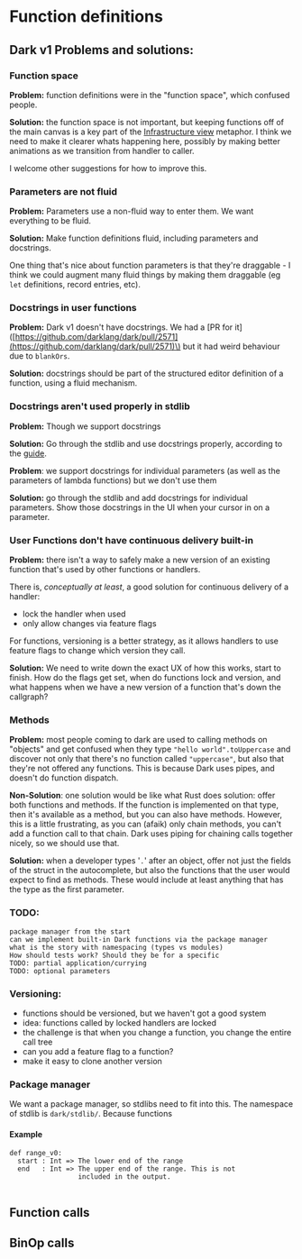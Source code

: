 # Function definitions

## Dark v1 Problems and solutions:

### Function space

**Problem:** function definitions were in the "function space", which confused people.

**Solution:** the function space is not important, but keeping functions off of the main canvas is a key part of the [Infrastructure view](../../editor/canvas.md) metaphor. I think we need to make it clearer whats happening here, possibly by making better animations as we transition from handler to caller.

I welcome other suggestions for how to improve this.

### Parameters are not fluid

**Problem:** Parameters use a non-fluid way to enter them. We want everything to be fluid.

**Solution:** Make function definitions fluid, including parameters and docstrings.

One thing that's nice about function parameters is that they're draggable - I think we could augment many fluid things by making them draggable \(eg `let` definitions, record entries, etc\).

### Docstrings in user functions

**Problem:** Dark v1 doesn't have docstrings. We had a \[PR for it\]\([https://github.com/darklang/dark/pull/2571](https://github.com/darklang/dark/pull/2571)\) but it had weird behaviour due to `blankOrs`.

**Solution:** docstrings should be part of the structured editor definition of a function, using a fluid mechanism.

### Docstrings aren't used properly in stdlib

**Problem:** Though we support docstrings

**Solution:** Go through the stdlib and use docstrings properly, according to the [guide](https://github.com/darklang/dark/blob/main/docs/writing-docstrings.md). 

**Problem**: we support docstrings for individual parameters \(as well as the parameters of lambda functions\) but we don't use them

**Solution:** go through the stdlib and add docstrings for individual parameters. Show those docstrings in the UI when your cursor in on a parameter.

### User Functions don't have continuous delivery built-in

**Problem:** there isn't a way to safely make a new version of an existing function that's used by other functions or handlers.

There is, _conceptually at least_, a good solution for continuous delivery of a handler:

* lock the handler when used
* only allow changes via feature flags

For functions, versioning is a better strategy, as it allows handlers to use feature flags to change which version they call.

**Solution:** We need to write down the exact UX of how this works, start to finish. How do the flags get set, when do functions lock and version, and what happens when we have a new version of a function that's down the callgraph?

### Methods

**Problem:** most people coming to dark are used to calling methods on "objects" and get confused when they type `"hello world".toUppercase` and discover not only that there's no function called `"uppercase"`, but also that they're not offered any functions. This is because Dark uses pipes, and doesn't do function dispatch.

**Non-Solution**: one solution would be like what Rust does solution: offer both functions and methods. If the function is implemented on that type, then it's available as a method, but you can also have methods. However, this is a little frustrating, as you can \(afaik\) only chain methods, you can't add a function call to that chain. Dark uses piping for chaining calls together nicely, so we should use that.

**Solution:** when a developer types '`.`' after an object, offer not just the fields of the struct in the autocomplete, but also the functions that the user would expect to find as methods. These would include at least anything that has the type as the first parameter.

### TODO:

```text
package manager from the start
can we implement built-in Dark functions via the package manager
what is the story with namespacing (types vs modules)
How should tests work? Should they be for a specific
TODO: partial application/currying
TODO: optional parameters
```

### Versioning:

* functions should be versioned, but we haven't got a good system
* idea: functions called by locked handlers are locked
* the challenge is that when you change a function, you change the entire call tree
* can you add a feature flag to a function?
* make it easy to clone another version

### Package manager

We want a package manager, so stdlibs need to fit into this. The namespace of stdlib is `dark/stdlib/`. Because functions  



#### Example

```text
def range_v0:
  start : Int => The lower end of the range
  end   : Int => The upper end of the range. This is not 
                 included in the output.
   
```

## Function calls



## BinOp calls

